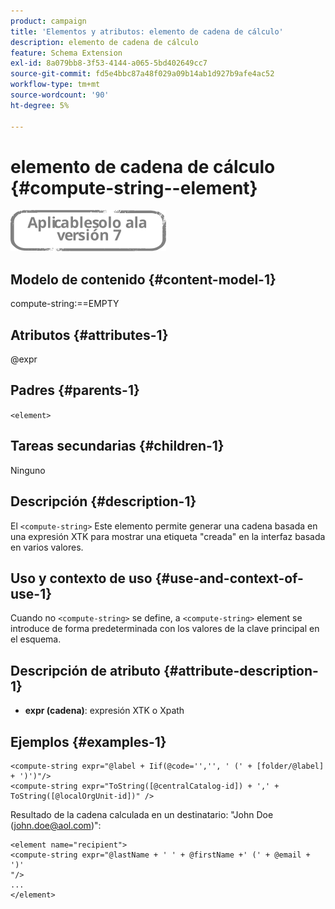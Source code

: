 ```yaml
---
product: campaign
title: 'Elementos y atributos: elemento de cadena de cálculo'
description: elemento de cadena de cálculo
feature: Schema Extension
exl-id: 8a079bb8-3f53-4144-a065-5bd402649cc7
source-git-commit: fd5e4bbc87a48f029a09b14ab1d927b9afe4ac52
workflow-type: tm+mt
source-wordcount: '90'
ht-degree: 5%

---
```


# elemento de cadena de cálculo {#compute-string--element}

![](../../../assets/v7-only.svg)

## Modelo de contenido {#content-model-1}

compute-string:==EMPTY

## Atributos {#attributes-1}

@expr

## Padres {#parents-1}

`<element>`

## Tareas secundarias {#children-1}

Ninguno

## Descripción {#description-1}

El `<compute-string>` Este elemento permite generar una cadena basada en una expresión XTK para mostrar una etiqueta &quot;creada&quot; en la interfaz basada en varios valores.

## Uso y contexto de uso {#use-and-context-of-use-1}

Cuando no `<compute-string>` se define, a `<compute-string>` element se introduce de forma predeterminada con los valores de la clave principal en el esquema.

## Descripción de atributo {#attribute-description-1}

* **expr (cadena)**: expresión XTK o Xpath

## Ejemplos {#examples-1}

```
<compute-string expr="@label + Iif(@code='','', ' (' + [folder/@label] + ')')"/>  
<compute-string expr="ToString([@centralCatalog-id]) + ',' + ToString([@localOrgUnit-id])" />
```

Resultado de la cadena calculada en un destinatario: &quot;John Doe (john.doe@aol.com)&quot;:

```
<element name="recipient">
<compute-string expr="@lastName + ' ' + @firstName +' (' + @email + ')'
"/>
...
</element>
```
